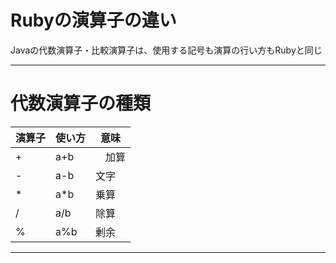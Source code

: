 # Rubyの演算子の違い

Javaの代数演算子・比較演算子は、使用する記号も演算の行い方もRubyと同じ

---
# 代数演算子の種類

|  演算子  |  使い方  |  意味  |
| ---- | ---- | ---- |
|+|a+b|　加算
|-|a-b|文字
|*|a*b|乗算
|/|a/b|除算
|%|a%b|剰余

---


